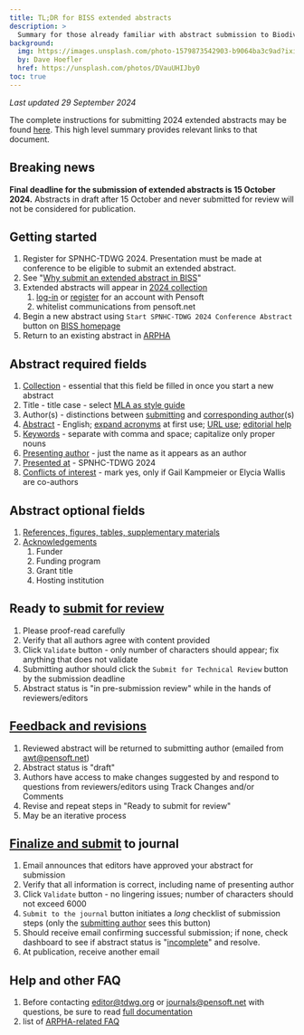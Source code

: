```yaml
---
title: TL;DR for BISS extended abstracts
description: >
  Summary for those already familiar with abstract submission to Biodiversity Information Science & Standards (BISS) for SPNHC-TDWG 2024.
background:
  img: https://images.unsplash.com/photo-1579873542903-b9064ba3c9ad?ixid=MnwxMjA3fDB8MHxwaG90by1wYWdlfHx8fGVufDB8fHx8&ixlib=rb-1.2.1&auto=format&fit=crop&w=2550&q=80
  by: Dave Hoefler
  href: https://unsplash.com/photos/DVauUHIJby0
toc: true
---
```


_Last updated 29 September 2024_

The complete instructions for submitting 2024 extended abstracts may be found [here](/conferences/2024/biss-abstract-submission/). This high level summary provides relevant links to that document. 

## Breaking news

**Final deadline for the submission of extended abstracts is 15 October 2024.** Abstracts in draft after 15 October and never submitted for review will not be considered for publication.

## Getting started

1. Register for SPNHC-TDWG 2024. Presentation must be made at conference to be eligible to submit an extended abstract.
2. See "[Why submit an extended abstract in BISS](/conferences/2024/why-extended-abstract/)"
3. Extended abstracts will appear in [2024 collection](https://biss.pensoft.net/collection/438/) 
    1. [log-in](https://biss.pensoft.net/login.php?redirurl=%2F) or [register](https://pensoft.net/register.php?register=1&gotourl=biss.pensoft.net%2F) for an account with Pensoft
    2. whitelist communications from pensoft.net
4. Begin a new abstract using `Start SPNHC-TDWG 2024 Conference Abstract` button on [BISS homepage](https://biss.pensoft.net/)
5. Return to an existing abstract in [ARPHA](https://arpha.pensoft.net)

## Abstract required fields

1. [Collection](/conferences/2024/biss-abstract-submission/#collection-session) - essential that this field be filled in once you start a new abstract
2. Title - title case - select [MLA as style guide](https://titlecaseconverter.com/)
3. Author(s) - distinctions between [submitting](/conferences/2024/biss-abstract-submission/#submitting-author) and [corresponding author](/conferences/2024/biss-abstract-submission/#corresponding-author)(s)
4. [Abstract](/conferences/2024/biss-abstract-submission/#abstract) - English; [expand acronyms](/conferences/2024/biss-abstract-submission/#acronyms-and-abbreviations) at first use; [URL use](/conferences/2024/biss-abstract-submission/#hyperlinks-and-endnotes); [editorial help](/conferences/2024/biss-abstract-submission/#editorial-help)
5. [Keywords](/conferences/2024/biss-abstract-submission/#keywords) - separate with comma and space; capitalize only proper nouns
6. [Presenting author](/conferences/2024/biss-abstract-submission/#presenting-author) - just the name as it appears as an author
7. [Presented at](/conferences/2024/biss-abstract-submission/#presented-at) - SPNHC-TDWG 2024
8. [Conflicts of interest](/conferences/2024/biss-abstract-submission/#required-fields) - mark yes, only if Gail Kampmeier or Elycia Wallis are co-authors

## Abstract optional fields

1. [References, figures, tables, supplementary materials](/conferences/2024/biss-abstract-submission/#references-figures-supplementary-materials)
2. [Acknowledgements](/conferences/2024/biss-abstract-submission/#acknowledgements)
    1. Funder
    2. Funding program
    3. Grant title
    4. Hosting institution

## Ready to [submit for review](/conferences/2024/biss-abstract-submission/#submit-for-technical-review)

1. Please proof-read carefully
2. Verify that all authors agree with content provided
3. Click `Validate` button - only number of characters should appear; fix anything that does not validate
4. Submitting author should click the `Submit for Technical Review` button by the submission deadline
5. Abstract status is "in pre-submission review" while in the hands of reviewers/editors

## [Feedback and revisions](/conferences/2024/biss-abstract-submission/#feedback-and-revisions)

1. Reviewed abstract will be returned to submitting author (emailed from awt@pensoft.net)
2. Abstract status is "draft" 
3. Authors have access to make changes suggested by and respond to questions from reviewers/editors using Track Changes and/or Comments
4. Revise and repeat steps in "Ready to submit for review"
5. May be an iterative process

## [Finalize and submit](/conferences/2024/biss-abstract-submission/#finalize-and-submit-to-journal) to journal

1. Email announces that editors have approved your abstract for submission
2. Verify that all information is correct, including name of presenting author
3. Click `Validate` button - no lingering issues; number of characters should not exceed 6000
4. `Submit to the journal` button initiates a _long_ checklist of submission steps (only the [submitting author](/conferences/2024/biss-abstract-submission/#submitting-author) sees this button)
5. Should receive email confirming successful submission; if none, check dashboard to see if abstract status is "[incomplete](https://www.tdwg.org/conferences/2024/biss-abstract-submission/#incomplete-submission)" and resolve.
6. At publication, receive another email

## Help and other FAQ

1. Before contacting [editor@tdwg.org](mailto:editor@tdwg.org) or [journals@pensoft.net](mailto:journals@pensoft.net) with questions, be sure to read [full documentation](/conferences/2024/biss-abstract-submission/)
2. list of [ARPHA-related FAQ](/conferences/2024/biss-abstract-submission/#arpha-related-faqs)
